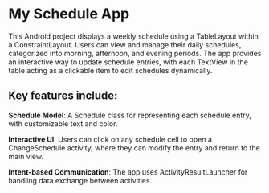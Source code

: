 # My Schedule App 

This Android project displays a weekly schedule using a TableLayout within a ConstraintLayout. Users can view and manage their daily schedules, categorized into morning, afternoon, and evening periods. The app provides an interactive way to update schedule entries, with each TextView in the table acting as a clickable item to edit schedules dynamically.

## Key features include:

**Schedule Model**: A Schedule class for representing each schedule entry, with customizable text and color. 

**Interactive UI**: Users can click on any schedule cell to open a ChangeSchedule activity, where they can modify the entry and return to the main view. 

**Intent-based Communication**: The app uses ActivityResultLauncher for handling data exchange between activities.
